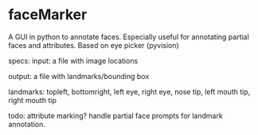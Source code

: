 # faceMarker
A GUI in python to annotate faces. Especially useful for annotating partial faces and attributes. Based on eye picker (pyvision)

specs:
input:
a file with image locations

output:
a file with landmarks/bounding box

landmarks:
topleft, bottomright, left eye, right eye, nose tip, left mouth tip, right mouth tip

todo:
attribute marking?
handle partial face
prompts for landmark annotation.

